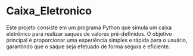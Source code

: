 # Caixa_Eletronico
 Este projeto consiste em um programa Python que simula um caixa eletrônico para realizar saques de valores pré-definidos. O objetivo principal é proporcionar uma experiência simples e rápida para o usuário, garantindo que o saque seja efetuado de forma segura e eficiente.
